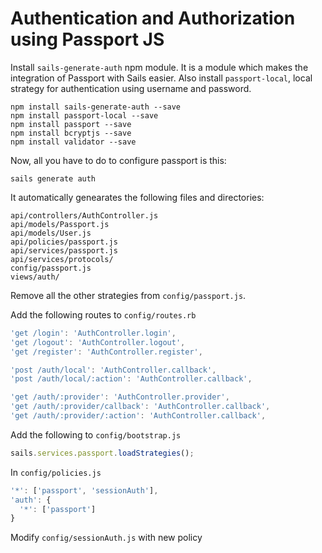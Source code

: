 Authentication and Authorization using Passport JS
==================================================

Install `sails-generate-auth` npm module. It is a module which makes the integration of Passport with Sails easier. Also install `passport-local`, local strategy for authentication using username and password.

``` shell
npm install sails-generate-auth --save
npm install passport-local --save
npm install passport --save
npm install bcryptjs --save
npm install validator --save
```

Now, all you have to do to configure passport is this:

``` shell
sails generate auth
```

It automatically genearates the following files and directories:

``` shell
api/controllers/AuthController.js
api/models/Passport.js
api/models/User.js
api/policies/passport.js
api/services/passport.js
api/services/protocols/
config/passport.js
views/auth/
```

Remove all the other strategies from `config/passport.js`.

Add the following routes to `config/routes.rb`

``` js
'get /login': 'AuthController.login',
'get /logout': 'AuthController.logout',
'get /register': 'AuthController.register',

'post /auth/local': 'AuthController.callback',
'post /auth/local/:action': 'AuthController.callback',

'get /auth/:provider': 'AuthController.provider',
'get /auth/:provider/callback': 'AuthController.callback',
'get /auth/:provider/:action': 'AuthController.callback',
```

Add the following to `config/bootstrap.js`

``` js
sails.services.passport.loadStrategies();
```

In `config/policies.js`

``` js
'*': ['passport', 'sessionAuth'],
'auth': {
  '*': ['passport']
}
``` 

Modify `config/sessionAuth.js` with new policy




